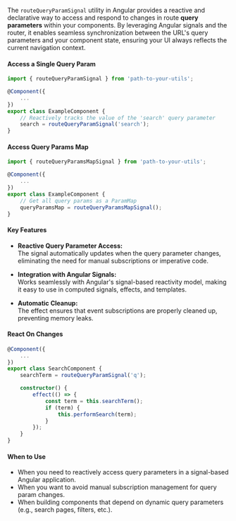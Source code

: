 The `routeQueryParamSignal` utility in Angular provides a reactive and declarative way to access and respond to changes in route **query parameters** within your components. By leveraging Angular signals and the router, it enables seamless synchronization between the URL's query parameters and your component state, ensuring your UI always reflects the current navigation context.

#### Access a Single Query Param

```typescript
import { routeQueryParamSignal } from 'path-to-your-utils';

@Component({
    ...
})
export class ExampleComponent {
    // Reactively tracks the value of the 'search' query parameter
    search = routeQueryParamSignal('search');
}
```

#### Access Query Params Map

```typescript
import { routeQueryParamsMapSignal } from 'path-to-your-utils';

@Component({
    ...
})
export class ExampleComponent {
    // Get all query params as a ParamMap
    queryParamsMap = routeQueryParamsMapSignal();
}
```

#### Key Features

- **Reactive Query Parameter Access:**  
    The signal automatically updates when the query parameter changes, eliminating the need for manual subscriptions or imperative code.

- **Integration with Angular Signals:**  
    Works seamlessly with Angular's signal-based reactivity model, making it easy to use in computed signals, effects, and templates.

- **Automatic Cleanup:**  
    The effect ensures that event subscriptions are properly cleaned up, preventing memory leaks.

#### React On Changes

```typescript
@Component({
    ...
})
export class SearchComponent {
    searchTerm = routeQueryParamSignal('q');

    constructor() {
        effect(() => {
            const term = this.searchTerm();
            if (term) {
                this.performSearch(term);
            }
        });
    }
}
```

#### When to Use

- When you need to reactively access query parameters in a signal-based Angular application.
- When you want to avoid manual subscription management for query param changes.
- When building components that depend on dynamic query parameters (e.g., search pages, filters, etc.).

